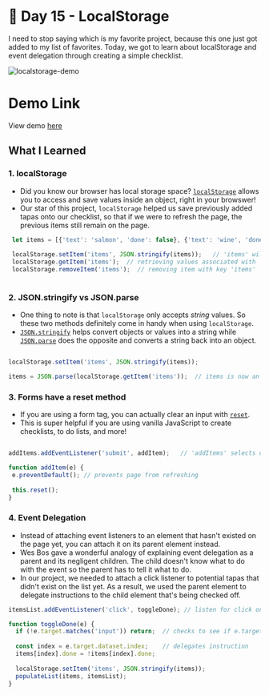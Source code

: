# 🌮 Day 15 - LocalStorage

I need to stop saying which is my favorite project, because this one just got added to my list of favorites. Today, we got to learn about localStorage and event delegation through creating a simple checklist.

![localstorage-demo](https://i.ibb.co/qnqgMkJ/Screen-Shot-2021-05-02-at-5-56-39-PM.png)

# Demo Link
View demo [here](https://sandaiiyahh.github.io/JavaScript30/15-LocalStorage/index.html)

## What I Learned

### 1. localStorage
 - Did you know our browser has local storage space? [`localStorage`](https://developer.mozilla.org/en-US/docs/Web/API/Window/localStorage) allows you to access and save values inside an object, right in your browswer!
 - Our star of this project, `localStorage` helped us save previously added tapas onto our checklist, so that if we were to refresh the page, the previous items still remain on the page.
  
```javascript
 let items = [{'text': 'salmon', 'done': false}, {'text': 'wine', 'done': false}]
 
 localStorage.setItem('items', JSON.stringify(items));   // 'items' will be the name of the key property in your localStorage object 
 localStorage.getItem('items');  // retrieving values associated with 'items' key property
 localStorage.removeItem('items');  // removing item with key 'items'
 

 ```
 
### 2. JSON.stringify vs JSON.parse
 - One thing to note is that `localStorage` only accepts *string* values. So these two methods definitely come in handy when using `localStorage`. 
 - [`JSON.stringify`](https://developer.mozilla.org/en-US/docs/Web/JavaScript/Reference/Global_Objects/JSON/stringify) helps convert objects or values into a string while [`JSON.parse`](https://developer.mozilla.org/en-US/docs/Web/JavaScript/Reference/Global_Objects/JSON/parse) does the opposite and converts a string back into an object.
 
 ```javascript
 
 localStorage.setItem('items', JSON.stringify(items));
 
 items = JSON.parse(localStorage.getItem('items'));  // items is now an object again, ready for use in our code

 ```
 
### 3. Forms have a reset method
 - If you are using a form tag, you can actually clear an input with [`reset`](https://www.w3schools.com/jsref/tryit.asp?filename=tryjsref_form_reset). 
 - This is super helpful if you are using vanilla JavaScript to create checklists, to do lists, and more!
 
 ```javascript
 
 addItems.addEventListener('submit', addItem);   // 'addItems' selects our form 
 
 function addItem(e) {
  e.preventDefault(); // prevents page from refreshing
  
  this.reset(); 
}

 ```

### 4. Event Delegation
 - Instead of attaching event listeners to an element that hasn't existed on the page yet, you can attach it on its parent element instead.
 - Wes Bos gave a wonderful analogy of explaining event delegation as a parent and its negligent children. The child doesn't know what to do with the event so the parent has to tell it what to do.
 - In our project, we needed to attach a click listener to potential tapas that didn't exist on the list yet. As a result, we used the parent element to delegate instructions to the child element that's being checked off.
 
```javascript
itemsList.addEventListener('click', toggleDone); // listen for click on the PARENT element

function toggleDone(e) {
  if (!e.target.matches('input')) return;  // checks to see if e.target is the child
  
  const index = e.target.dataset.index;    // delegates instruction
  items[index].done = !items[index].done;
  
  localStorage.setItem('items', JSON.stringify(items));
  populateList(items, itemsList);
}

 ```
 
 
